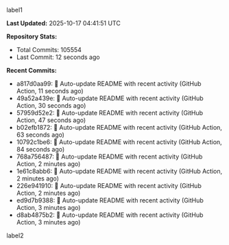 
label1 
<!-- ACTIVITY_START -->
**Last Updated:** 2025-10-17 04:41:51 UTC

**Repository Stats:**
- Total Commits: 105554
- Last Commit: 12 seconds ago

**Recent Commits:**
- a817d0aa99: 🤖 Auto-update README with recent activity (GitHub Action, 11 seconds ago)
- 49a52a439e: 🤖 Auto-update README with recent activity (GitHub Action, 30 seconds ago)
- 57959d52e2: 🤖 Auto-update README with recent activity (GitHub Action, 47 seconds ago)
- b02efb1872: 🤖 Auto-update README with recent activity (GitHub Action, 63 seconds ago)
- 10792c1be6: 🤖 Auto-update README with recent activity (GitHub Action, 84 seconds ago)
- 768a756487: 🤖 Auto-update README with recent activity (GitHub Action, 2 minutes ago)
- 1e61c8abb6: 🤖 Auto-update README with recent activity (GitHub Action, 2 minutes ago)
- 226e941910: 🤖 Auto-update README with recent activity (GitHub Action, 2 minutes ago)
- ed9d7b9388: 🤖 Auto-update README with recent activity (GitHub Action, 3 minutes ago)
- d8ab4875b2: 🤖 Auto-update README with recent activity (GitHub Action, 3 minutes ago)
<!-- ACTIVITY_END -->

label2
